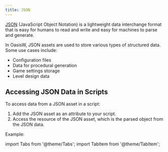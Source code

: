 ```yaml
---
title: JSON
---
```


[JSON](https://en.wikipedia.org/wiki/JSON) (JavaScript Object Notation) is a lightweight data interchange format that is easy for humans to read and write and easy for machines to parse and generate.

In OasisW, JSON assets are used to store various types of structured data. Some use cases include:

- Configuration files
- Data for procedural generation
- Game settings storage
- Level design data

## Accessing JSON Data in Scripts

To access data from a JSON asset in a script:

1. Add the JSON asset as an attribute to your script.
2. Access the resource of the JSON asset, which is the parsed object from the JSON data.

Example:

import Tabs from '@theme/Tabs';
import TabItem from '@theme/TabItem';

<Tabs defaultValue="classic" groupId='script-code'>
<!-- <TabItem  value="esm" label="ESM">

```javascript
import { Script } from 'playcanvas';

export class JsonScript extends Script {
    static scriptName = "jsonScript";

    /**
     * @attribute
     * @title Json Asset
     * @type {Asset}
     * @resource json
     */
    jsonAsset = null;

    initialize() {
        if (this.jsonAsset) {
            // Get the JSON asset's resource (an object)
            var jsonData = this.jsonAsset.resource;

            // Example: Accessing data from the JSON object
            if (jsonData.someDataField) {
                console.log("Data from JSON:", jsonData.someDataField);
            }
        }
    }
}
```

</TabItem> -->
<TabItem value="classic" label="Classic">

```javascript
var JsonScript = pc.createScript('jsonScript');

// Define an attribute to hold the JSON asset
JsonScript.attributes.add('jsonAsset', { type: 'asset', assetType: 'json' });

JsonScript.prototype.initialize = function () {
    if (this.jsonAsset) {
        // Get the JSON asset's resource (an object)
        const jsonData = this.jsonAsset.resource;

        // Example: Accessing data from the JSON object
        if (jsonData.someDataField) {
            console.log("Data from JSON:", jsonData.someDataField);
        }
    }
};
```

</TabItem>
</Tabs>
